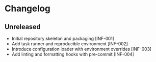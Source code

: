 # Changelog

## Unreleased
- Initial repository skeleton and packaging [INF-001]
- Add task runner and reproducible environment [INF-002]
- Introduce configuration loader with environment overrides [INF-003]
- Add linting and formatting hooks with pre-commit [INF-004]

